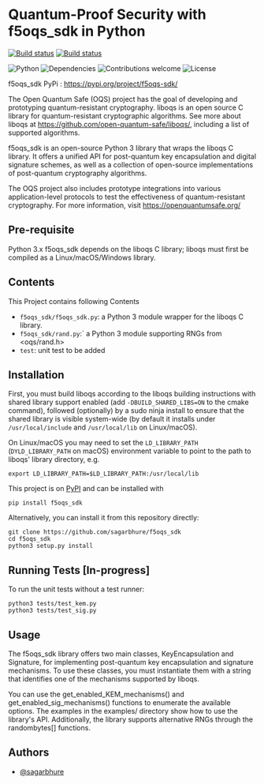 
# Quantum-Proof Security with f5oqs_sdk in Python 
[![Build status](https://ci.appveyor.com/api/projects/status/jjo1ti9l5e0grgln?svg=true)](https://github.com/sagarbhure/f5oqs_sdk/releases/tag/v2.0)
[![Build status](https://www.python.org/static/community_logos/python-logo.png)](https://pypi.org/project/f5oqs-sdk/)

![Python](https://img.shields.io/badge/python-v3.6+-blue.svg)  ![Dependencies](https://img.shields.io/badge/dependencies-up%20to%20date-brightgreen.svg)  ![Contributions welcome](https://img.shields.io/badge/contributions-welcome-orange.svg)  ![License](https://img.shields.io/badge/license-MIT-blue.svg)

f5oqs_sdk PyPi : https://pypi.org/project/f5oqs-sdk/

The Open Quantum Safe (OQS) project has the goal of developing and prototyping quantum-resistant cryptography.
liboqs is an open source C library for quantum-resistant cryptographic algorithms. See more about liboqs at https://github.com/open-quantum-safe/liboqs/, including a list of supported algorithms.



f5oqs_sdk is an open-source Python 3 library that wraps the liboqs C library. It offers a unified API for post-quantum key encapsulation and digital signature schemes, as well as a collection of open-source implementations of post-quantum cryptography algorithms. 

The OQS project also includes prototype integrations into various application-level protocols to test the effectiveness of quantum-resistant cryptography. For more information, visit https://openquantumsafe.org/
## Pre-requisite
Python 3.x f5oqs_sdk depends on the liboqs C library; liboqs must first be compiled as a Linux/macOS/Windows library.
## Contents 

This Project contains following Contents

- `f5oqs_sdk/f5oqs_sdk.py`: a Python 3 module wrapper for the liboqs C library.
- `f5oqs_sdk/rand.py`:` a Python 3 module supporting RNGs from <oqs/rand.h>
- `test`: unit test to be added



## Installation

First, you must build liboqs according to the liboqs building instructions with shared library support enabled (add `-DBUILD_SHARED_LIBS=ON` to the cmake command), followed (optionally) by a sudo ninja install to ensure that the shared library is visible system-wide (by default it installs under `/usr/local/include` and `/usr/local/lib` on Linux/macOS).

On Linux/macOS you may need to set the `LD_LIBRARY_PATH` (`DYLD_LIBRARY_PATH` on macOS) environment variable to point to the path to liboqs' library directory, e.g.
```
export LD_LIBRARY_PATH=$LD_LIBRARY_PATH:/usr/local/lib
```

This project is on [PyPI](https://pypi.org/project/f5oqs-sdk/) and can be installed with

```
pip install f5oqs_sdk
```

Alternatively, you can install it from this repository directly:


```
git clone https://github.com/sagarbhure/f5oqs_sdk
cd f5oqs_sdk
python3 setup.py install
```


## Running Tests [In-progress]



To run the unit tests without a test runner:
```
python3 tests/test_kem.py
python3 tests/test_sig.py
```

## Usage

The f5oqs_sdk library offers two main classes, KeyEncapsulation and Signature, for implementing post-quantum key encapsulation and signature mechanisms. To use these classes, you must instantiate them with a string that identifies one of the mechanisms supported by liboqs.

You can use the get_enabled_KEM_mechanisms() and get_enabled_sig_mechanisms() functions to enumerate the available options. The examples in the examples/ directory show how to use the library's API. Additionally, the library supports alternative RNGs through the randombytes[] functions.
## Authors

- [@sagarbhure](https://www.github.com/sagarbhure)

